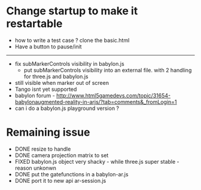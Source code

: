 # Change startup to make it restartable
- how to write a test case ? clone the basic.html
- Have a button to pause/init 

---
- fix subMarkerControls visibility in babylon.js
  - put subMarkerControls visibility into an external file. with 2 handling for three.js and babylon.js
- still visible when marker out of screen
- Tango isnt yet supported
- babylon forum - http://www.html5gamedevs.com/topic/31654-babylonaugmented-reality-in-arjs/?tab=comments&_fromLogin=1
- can i do a babylon.js playground version ?

# Remaining issue
- DONE resize to handle
- DONE camera projection matrix to set
- FIXED babylon.js object very shacky - while three.js super stable - reason unkonwn
- DONE put the gatefunctions in a babylon-ar.js
- DONE port it to new api ar-session.js
